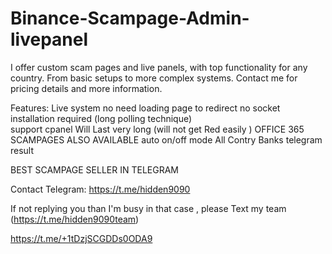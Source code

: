  # Binance-Scampage-Admin-livepanel 

I offer custom scam pages and live panels, with top functionality for any country. From basic setups to more complex systems.
Contact me for pricing details and more information.
 
Features: 
Live system no need loading page to redirect
no socket installation required (long polling technique)        
support cpanel 
Will Last very long (will not get Red easily )
OFFICE 365 SCAMPAGES ALSO AVAILABLE 
auto on/off mode
All Contry Banks 
telegram result      



 BEST SCAMPAGE SELLER IN TELEGRAM     

Contact Telegram: https://t.me/hidden9090

If not replying you than  I'm busy in that case , please 
Text my team 
(https://t.me/hidden9090team)

https://t.me/+1tDzjSCGDDs0ODA9
